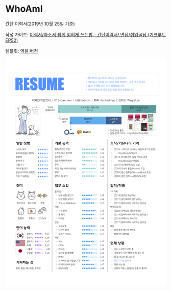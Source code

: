# WhoAmI

간단 이력서(2019년 10월 25일 기준)

작성 가이드: [이력서/자소서 쉽게 읽히게 쓰는법 - 간단이력서! 면접/취업꿀팁 (기크루트 EP52)](https://www.youtube.com/watch?v=gbe6UoEXpX8&lc=Ugy44uMwIyCJIRSAStF4AaABAg.90WKta5q64m97XOtARp031)

템플릿: [엑셀 버전](https://github.com/WegraLee/WhoAmI/blob/master/%E1%84%80%E1%85%A1%E1%86%AB%E1%84%83%E1%85%A1%E1%86%AB%E1%84%8B%E1%85%B5%E1%84%85%E1%85%A7%E1%86%A8%E1%84%89%E1%85%A5_%E1%84%86%E1%85%A1%E1%84%89%E1%85%B3%E1%84%90%E1%85%A5_public.xlsx)

<img src="https://github.com/WegraLee/WhoAmI/blob/master/%E1%84%80%E1%85%A1%E1%86%AB%E1%84%83%E1%85%A1%E1%86%AB%E1%84%8B%E1%85%B5%E1%84%85%E1%85%A7%E1%86%A8%E1%84%89%E1%85%A5_%E1%84%8B%E1%85%B5%E1%84%87%E1%85%A9%E1%86%A8%E1%84%8B%E1%85%A7%E1%86%AB_2019-10-25.png" width="1000">
